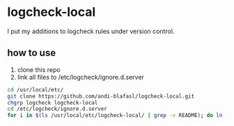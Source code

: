 # logcheck-local

I put my additions to logcheck rules under version control.

## how to use

1. clone this repo
2. link all files to /etc/logcheck/ignore.d.server

```bash
cd /usr/local/etc/
git clone https://github.com/andi-blafasl/logcheck-local.git
chgrp logcheck logcheck-local
cd /etc/logcheck/ignore.d.server
for i in $(ls /usr/local/etc/logcheck-local/ | grep -v README); do ln -s /usr/local/etc/logcheck-local/$i $i; done
```
